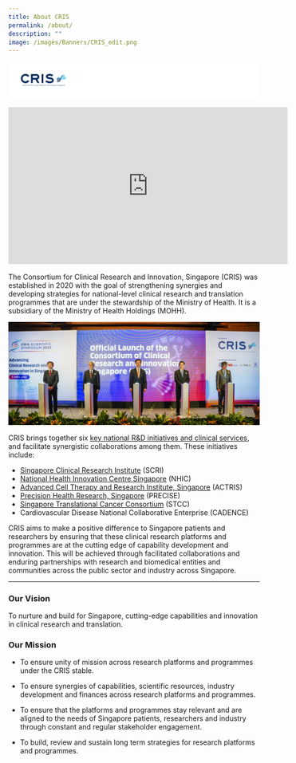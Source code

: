 ```yaml
---
title: About CRIS
permalink: /about/
description: ""
image: /images/Banners/CRIS_edit.png
---
```

![](/images/Logos/BU%20Banners_CRIS.png)

<iframe width="560" height="315" src="https://www.youtube.com/embed/RAHUd9Tner8" title="YouTube video player" frameborder="0" allow="accelerometer; autoplay; clipboard-write; encrypted-media; gyroscope; picture-in-picture; web-share" allowfullscreen></iframe>

The Consortium for Clinical Research and Innovation, Singapore (CRIS) was established in 2020 with the goal of strengthening synergies and developing strategies for national-level clinical research and translation programmes that are under the stewardship of the Ministry of Health. It is a subsidiary of the Ministry of Health Holdings (MOHH).

![](/images/Resources_Media/2022/220406_CRIS%20symposium/CRIS01.jpg)

CRIS brings together six [key national R&D initiatives and clinical services](/news-and-events/media-releases/220406-CRIS-launch/), and facilitate synergistic collaborations among them. These initiatives include:

*   [Singapore Clinical Research Institute](/our-programmes/scri/) (SCRI)
*   [National Health Innovation Centre Singapore](/our-programmes/nhic/) (NHIC)
*   [Advanced Cell Therapy and Research Institute, Singapore](/our-programmes/actris/) (ACTRIS)
*   [Precision Health Research, Singapore](/our-programmes/precise/) (PRECISE)
*   [Singapore Translational Cancer Consortium](/our-programmes/stcc/) (STCC)
*  Cardiovascular Disease National Collaborative Enterprise (CADENCE)
    
CRIS aims to make a positive difference to Singapore patients and researchers by ensuring that these clinical research platforms and programmes are at the cutting edge of capability development and innovation. This will be achieved through facilitated collaborations and enduring partnerships with research and biomedical entities and communities across the public sector and industry across Singapore.

---
### **Our Vision**
To nurture and build for Singapore, cutting-edge capabilities and innovation in clinical research and translation.

### **Our Mission**
* To ensure unity of mission across research platforms and programmes under the CRIS stable.
 
* To ensure synergies of capabilities, scientific resources, industry development and finances across research platforms and programmes.

* To ensure that the platforms and programmes stay relevant and are aligned to the needs of Singapore patients, researchers and industry through constant and regular stakeholder engagement.

* To build, review and sustain long term strategies for research platforms and programmes.